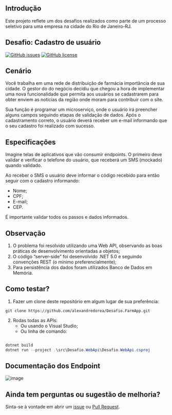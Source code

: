 ## Introdução

Este projeto reflete um dos desafios realizados como parte de um processo seletivo para uma empresa na cidade do Rio de Janeiro-RJ.

## Desafio: Cadastro de usuário

[![GitHub issues][ImagemProblema]][Problemas] [![GitHub license][ImagemLicenca]][Licenca]


## Cenário

Você trabalha em uma rede de distribuição de farmácia importância de sua cidade. O gestor do do negócio decidiu que chegou a hora de implementar uma nova funcionalidade que permita aos usuários se cadastrarem para obter enviem as notícias da região onde moram para contribuir com o site.

Sua função é programar um microserviço, onde o usuário irá preencher alguns campos seguindo etapas de validação de dados. Após o cadastramento correto, o usuário deverá receber um e-mail informando que o seu cadastro foi realizado com sucesso.


## Especificações

Imagine telas de aplicativos que vão consumir endpoints. O primeiro deve validar e verificar o telefone do usuário, que receberá um SMS (mockado) quando validado.

Ao receber o SMS o usuário deve informar o código recebido para então seguir com o cadastro informando:

- Nome;
- CPF;
- E-mail;
- CEP.

É importante validar todos os passos e dados informados.

## Observação

1. O problema foi resolvido utilizando uma Web API, observando as boas práticas de desenvolvimento orientadas a objetos;
2. O código “server-side” foi desenvolvido .NET 5.0 e seguindo convenções REST (o mínimo preferencialmente);
3. Para persistência dos dados foram utilizados Banco de Dados em Memória.


## Como testar?

1. Fazer um clone deste repositório em algum lugar de sua preferência:

```
git clone https://github.com/alexandredorea/Desafio.FarmApp.git
```

2. Rodas todas as APIs:
   - Ou usando o Visual Studio;
   - Ou linha de comando:

```PowerShell

dotnet build
dotnet run --project .\src\Desafio.WebApi\Desafio.WebApi.csproj

```

## Documentação dos Endpoint
![image](https://user-images.githubusercontent.com/11574354/142784479-5611ef3a-4e1c-4c67-b139-be12d1d72813.png)


## Ainda tem perguntas ou sugestão de melhoria?

Sinta-se à vontade em abrir um [issue][DefeitoFarmApp] ou [Pull Request][PullRequest].



[//]: # (Links de referências para os badges deste repositório)

[ImagemProblema]: <https://img.shields.io/github/issues/alexandredorea/Desafio.FarmApp.svg?style=flat-square>
[Problemas]: <https://github.com/alexandredorea/Desafio.FarmApp/issues>
[ImagemLicenca]: <https://img.shields.io/github/license/alexandredorea/Desafio.FarmApp.svg?style=flat-square>
[Licenca]: <https://github.com/alexandredorea/Desafio.FarmApp/blob/master/LICENSE>


[//]: # (Links de referências aos problemas neste projeto)

[DefeitoFarmApp]: <https://github.com/alexandredorea/Desafio.FarmApp/issues>
[PullRequest]: <https://github.com/alexandredorea/Desafio.FarmApp/pulls>
